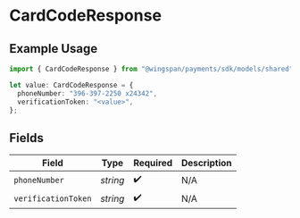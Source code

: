 # CardCodeResponse

## Example Usage

```typescript
import { CardCodeResponse } from "@wingspan/payments/sdk/models/shared";

let value: CardCodeResponse = {
  phoneNumber: "396-397-2250 x24342",
  verificationToken: "<value>",
};
```

## Fields

| Field               | Type                | Required            | Description         |
| ------------------- | ------------------- | ------------------- | ------------------- |
| `phoneNumber`       | *string*            | :heavy_check_mark:  | N/A                 |
| `verificationToken` | *string*            | :heavy_check_mark:  | N/A                 |